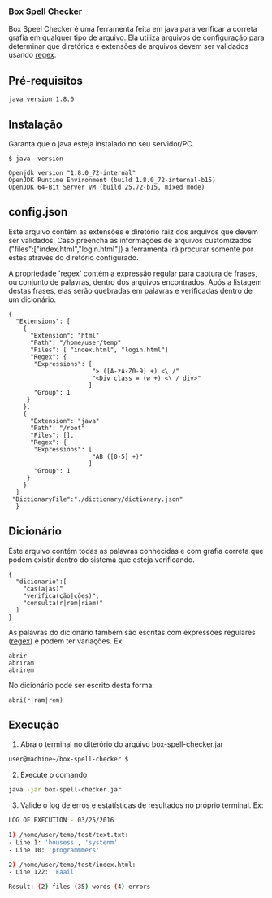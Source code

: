 ### Box Spell Checker

Box Speel Checker é uma ferramenta feita em java para verificar a correta grafia em qualquer tipo de arquivo. Ela utiliza arquivos de configuração para determinar que diretórios e extensões de arquivos devem ser validados usando [regex].

## Pré-requisitos

```
java version 1.8.0

```

## Instalação

Garanta que o java esteja instalado no seu servidor/PC.

```
$ java -version

Openjdk version "1.8.0_72-internal"
OpenJDK Runtime Environment (build 1.8.0_72-internal-b15)
OpenJDK 64-Bit Server VM (build 25.72-b15, mixed mode)
```

## config.json


Este arquivo contém as extensões e diretório raiz dos arquivos que devem ser validados. Caso preencha as informações de arquivos customizados ("files":["index.html","login.html"]) a ferramenta irá procurar somente por estes através do diretório configurado.

A propriedade 'regex' contém a expressão regular para captura de frases, ou conjunto de palavras, dentro dos arquivos encontrados. Após a listagem destas frases, elas serão quebradas em palavras e verificadas dentro de um dicionário. 

```
{
  "Extensions": [
    {
      "Extension": "html"
      "Path": "/home/user/temp"
      "Files": [ "index.html", "login.html"]
      "Regex": {
       "Expressions": [
                       "> ([A-zA-Z0-9] +) <\ /"
                       "<Div class = (w +) <\ / div>"
                      ]
       "Group": 1
     }
    },
    {
      "Extension": "java"
      "Path": "/root"
      "Files": [],
      "Regex": {
       "Expressions": [
                       "AB ([0-5] +)"
                      ]
       "Group": 1
     }
    }
  ]
 "DictionaryFile":"./dictionary/dictionary.json"
  }
```

## Dicionário

Este arquivo contém todas as palavras conhecidas e com grafia correta que podem existir dentro do sistema que esteja verificando.

```
{
  "dicionario":[
    "cas(a|as)"
    "verifica(ção|ções)",
    "consulta(r|rem|riam)"
  ]
}
```

As palavras do dicionário também são escritas com expressões regulares ([regex]) e podem ter variações. Ex:

```
abrir
abriram
abrirem
```

No dicionário pode ser escrito desta forma:

```
abri(r|ram|rem)
```


## Execução

1) Abra o terminal no diterório do arquivo box-spell-checker.jar

```sh
user@machine~/box-spell-checker $

```

2) Execute o comando

```sh
java -jar box-spell-checker.jar

```

3) Valide o log de erros e estatísticas de resultados no próprio terminal. Ex:

```sh
LOG OF EXECUTION - 03/25/2016

1) /home/user/temp/test/text.txt:
- Line 1: 'housess', 'systenm'
- Line 10: 'programmmers'

2) /home/user/temp/test/index.html:
- Line 122: 'Faail'

Result: (2) files (35) words (4) errors

```

[//]: # (These are urls of references used in this document)

[regex]: <https://pt.wikipedia.org/wiki/Express%C3%A3o_regular>
